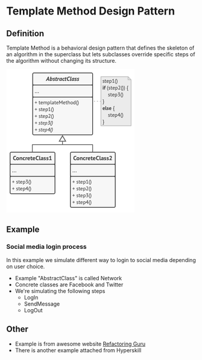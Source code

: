 # Template Method Design Pattern

## Definition

Template Method is a behavioral design pattern that defines the skeleton of an algorithm in the superclass but lets subclasses override specific steps of the algorithm without changing its structure.

![img.png](img.png)

## Example
### Social media login process

In this example we simulate different way to login to social media depending on user choice.
* Example "AbstractClass" is called Network
* Concrete classes are Facebook and Twitter
* We're simulating the following steps
  * LogIn
  * SendMessage
  * LogOut

## Other

- Example is from awesome website [Refactoring Guru](https://refactoring.guru)
- There is another example attached from Hyperskill


